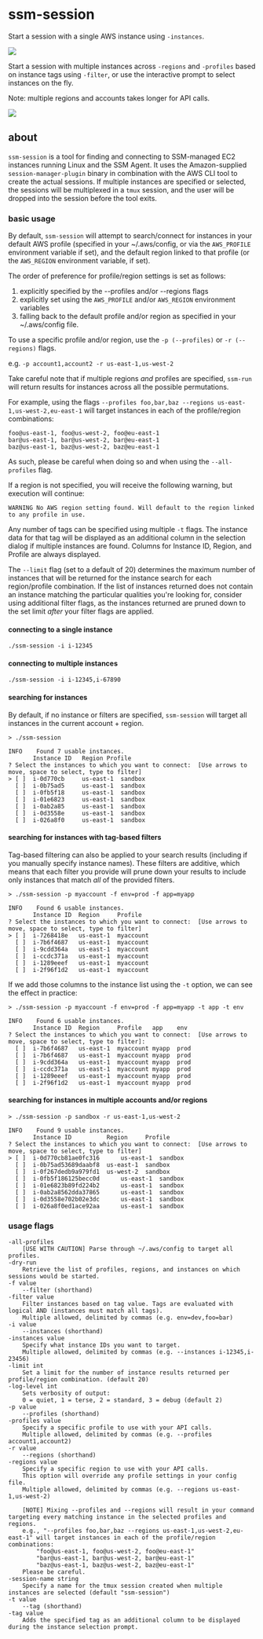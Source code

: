 # ssm-session

Start a session with a single AWS instance using `-instances`.

![](../../img/ssm-session-2.gif)

Start a session with multiple instances across `-regions` and `-profiles` based on instance tags using `-filter`, or use the interactive prompt to select instances on the fly.

Note: multiple regions and accounts takes longer for API calls.

![](../../img/ssm-session-1.gif)

## about

`ssm-session` is a tool for finding and connecting to SSM-managed EC2 instances running Linux and the SSM Agent. It uses the Amazon-supplied `session-manager-plugin` binary in combination with the AWS CLI tool to create the actual sessions. If multiple instances are specified or selected, the sessions will be multiplexed in a `tmux` session, and the user will be dropped into the session before the tool exits.

### basic usage

By default, `ssm-session` will attempt to search/connect for instances in your default AWS profile (specified in your ~/.aws/config, or via the `AWS_PROFILE` environment variable if set), and the default region linked to that profile (or the `AWS_REGION` environment variable, if set). 

The order of preference for profile/region settings is set as follows:

1) explicitly specified by the --profiles and/or --regions flags
2) explicitly set using the `AWS_PROFILE` and/or `AWS_REGION` environment variables
3) falling back to the default profile and/or region as specified in your ~/.aws/config file.

To use a specific profile and/or region, use the `-p (--profiles)` or `-r (--regions)` flags.

e.g. `-p account1,account2 -r us-east-1,us-west-2`

Take careful note that if multiple regions *and* profiles are specified, `ssm-run` will return results for instances across all the possible permutations.

For example, using the flags `--profiles foo,bar,baz --regions us-east-1,us-west-2,eu-east-1` will target instances in each of the profile/region combinations:

	foo@us-east-1, foo@us-west-2, foo@eu-east-1
	bar@us-east-1, bar@us-west-2, bar@eu-east-1
	baz@us-east-1, baz@us-west-2, baz@eu-east-1

As such, please be careful when doing so and when using the `--all-profiles` flag.

If a region is not specified, you will receive the following warning, but execution will continue:

```
WARNING	No AWS region setting found. Will default to the region linked to any profile in use.
```

Any number of tags can be specified using multiple `-t` flags. The instance data for that tag will be displayed as an additional column in the selection dialog if multiple instances are found. Columns for Instance ID, Region, and Profile are always displayed.

The `--limit` flag (set to a default of 20) determines the maximum number of instances that will be returned for the instance search for each region/profile combination. If the list of instances returned does not contain an instance matching the particular qualities you're looking for, consider using additional filter flags, as the instances returned are pruned down to the set limit *after* your filter flags are applied.

#### connecting to a single instance

`./ssm-session -i i-12345`

#### connecting to multiple instances

`./ssm-session -i i-12345,i-67890`

#### searching for instances

By default, if no instance or filters are specified, `ssm-session` will target all instances in the current account + region.

```
> ./ssm-session

INFO    Found 7 usable instances.
       Instance ID   Region	Profile 
? Select the instances to which you want to connect:  [Use arrows to move, space to select, type to filter]
> [ ]  i-0d770cb     us-east-1  sandbox  
  [ ]  i-0b75ad5     us-east-1  sandbox  
  [ ]  i-0fb5f18     us-east-1  sandbox  
  [ ]  i-01e6823     us-east-1  sandbox   
  [ ]  i-0ab2a85     us-east-1  sandbox
  [ ]  i-0d3558e     us-east-1  sandbox    
  [ ]  i-026a8f0     us-east-1  sandbox    
```

#### searching for instances with tag-based filters

Tag-based filtering can also be applied to your search results (including if you manually specify instance names). These filters are additive, which means that each filter you provide will prune down your results to include only instances that match *all* of the provided filters.

```
> ./ssm-session -p myaccount -f env=prod -f app=myapp

INFO    Found 6 usable instances.
       Instance ID  Region     Profile
? Select the instances to which you want to connect:  [Use arrows to move, space to select, type to filter]
> [ ]  i-7268418e   us-east-1  myaccount 
  [ ]  i-7b6f4687   us-east-1  myaccount
  [ ]  i-9cdd364a   us-east-1  myaccount
  [ ]  i-ccdc371a   us-east-1  myaccount
  [ ]  i-1289eeef   us-east-1  myaccount
  [ ]  i-2f96f1d2   us-east-1  myaccount
```

If we add those columns to the instance list using the `-t` option, we can see the effect in practice:

```
> ./ssm-session -p myaccount -f env=prod -f app=myapp -t app -t env

INFO    Found 6 usable instances.                    
       Instance ID  Region     Profile   app	env  
? Select the instances to which you want to connect:  [Use arrows to move, space to select, type to filter]:
  [ ]  i-7b6f4687   us-east-1  myaccount myapp	prod
  [ ]  i-7b6f4687   us-east-1  myaccount myapp	prod
  [ ]  i-9cdd364a   us-east-1  myaccount myapp	prod
  [ ]  i-ccdc371a   us-east-1  myaccount myapp	prod
  [ ]  i-1289eeef   us-east-1  myaccount myapp 	prod
  [ ]  i-2f96f1d2   us-east-1  myaccount myapp	prod
```

#### searching for instances in multiple accounts and/or regions

```
> ./ssm-session -p sandbox -r us-east-1,us-west-2

INFO    Found 9 usable instances.
       Instance ID  		Region     Profile       
? Select the instances to which you want to connect:  [Use arrows to move, space to select, type to filter]
> [ ]  i-0d770cb81ae0fc316  	us-east-1  sandbox  
  [ ]  i-0b75ad53689daabf8	us-east-1  sandbox  
  [ ]  i-0f267dedb9a979fd1 	us-west-2  sandbox  
  [ ]  i-0fb5f186125becc0d  	us-east-1  sandbox   
  [ ]  i-01e6823b89fd224b2  	us-east-1  sandbox   
  [ ]  i-0ab2a8562dda37865  	us-east-1  sandbox
  [ ]  i-0d3558e702b02e3dc  	us-east-1  sandbox   
  [ ]  i-026a8f0ed1ace92aa  	us-east-1  sandbox  
```

### usage flags

```
-all-profiles
	[USE WITH CAUTION] Parse through ~/.aws/config to target all profiles.
-dry-run
	Retrieve the list of profiles, regions, and instances on which sessions would be started.
-f value
	--filter (shorthand)
-filter value
	Filter instances based on tag value. Tags are evaluated with logical AND (instances must match all tags).
	Multiple allowed, delimited by commas (e.g. env=dev,foo=bar)
-i value
	--instances (shorthand)
-instances value
	Specify what instance IDs you want to target.
	Multiple allowed, delimited by commas (e.g. --instances i-12345,i-23456)
-limit int
	Set a limit for the number of instance results returned per profile/region combination. (default 20)
-log-level int
	Sets verbosity of output:
	0 = quiet, 1 = terse, 2 = standard, 3 = debug (default 2)
-p value
	--profiles (shorthand)
-profiles value
	Specify a specific profile to use with your API calls.
	Multiple allowed, delimited by commas (e.g. --profiles account1,account2)
-r value
	--regions (shorthand)
-regions value
	Specify a specific region to use with your API calls.
	This option will override any profile settings in your config file.
	Multiple allowed, delimited by commas (e.g. --regions us-east-1,us-west-2)

	[NOTE] Mixing --profiles and --regions will result in your command targeting every matching instance in the selected profiles and regions.
	e.g., "--profiles foo,bar,baz --regions us-east-1,us-west-2,eu-east-1" will target instances in each of the profile/region combinations:
		"foo@us-east-1, foo@us-west-2, foo@eu-east-1"
		"bar@us-east-1, bar@us-west-2, bar@eu-east-1"
		"baz@us-east-1, baz@us-west-2, baz@eu-east-1"
	Please be careful.
-session-name string
	Specify a name for the tmux session created when multiple instances are selected (default "ssm-session")
-t value
	--tag (shorthand)
-tag value
	Adds the specified tag as an additional column to be displayed during the instance selection prompt.
```
